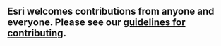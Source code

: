 ## Esri welcomes contributions from anyone and everyone. Please see our [guidelines for contributing](https://github.com/esri/contributing). 